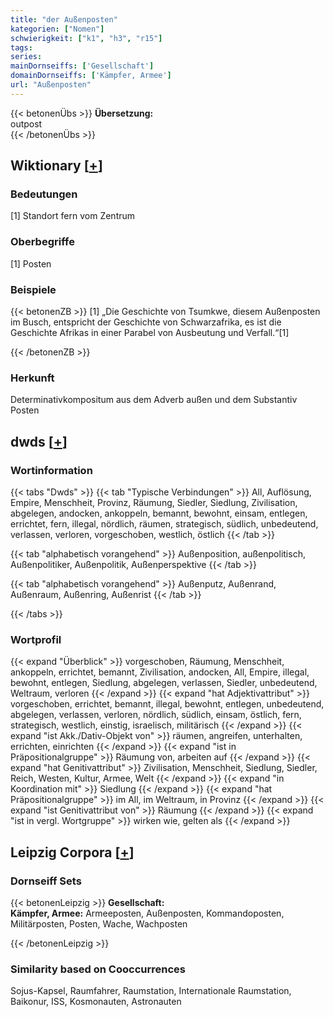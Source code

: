 ```yaml
---
title: "der Außenposten"
kategorien: ["Nomen"]
schwierigkeit: ["k1", "h3", "r15"]
tags:
series:
mainDornseiffs: ['Gesellschaft']
domainDornseiffs: ['Kämpfer, Armee']
url: "Außenposten"
---
```


{{< betonenÜbs >}}
**Übersetzung:**  
outpost  
{{< /betonenÜbs >}}

## Wiktionary [[+](https://de.wiktionary.org/wiki/Außenposten)]

### Bedeutungen
[1] Standort fern vom Zentrum  

### Oberbegriffe
[1] Posten  

### Beispiele
{{< betonenZB >}}
[1] „Die Geschichte von Tsumkwe, diesem Außenposten im Busch, entspricht der Geschichte von Schwarzafrika, es ist die Geschichte Afrikas in einer Parabel von Ausbeutung und Verfall.“[1]  

{{< /betonenZB >}}
### Herkunft
Determinativkompositum aus dem Adverb außen und dem Substantiv Posten  



## dwds [[+](https://www.dwds.de/wb/Außenposten)]

### Wortinformation
{{< tabs "Dwds" >}}
{{< tab "Typische Verbindungen" >}}
All, Auflösung, Empire, Menschheit, Provinz, Räumung, Siedler, Siedlung, Zivilisation, abgelegen, andocken, ankoppeln, bemannt, bewohnt, einsam, entlegen, errichtet, fern, illegal, nördlich, räumen, strategisch, südlich, unbedeutend, verlassen, verloren, vorgeschoben, westlich, östlich
{{< /tab >}}

{{< tab "alphabetisch vorangehend" >}}
Außenposition, außenpolitisch, Außenpolitiker, Außenpolitik, Außenperspektive
{{< /tab >}}

{{< tab "alphabetisch vorangehend" >}}
Außenputz, Außenrand, Außenraum, Außenring, Außenrist
{{< /tab >}}

{{< /tabs >}}

### Wortprofil
{{< expand "Überblick" >}} vorgeschoben, Räumung, Menschheit, ankoppeln, errichtet, bemannt, Zivilisation, andocken, All, Empire, illegal, bewohnt, entlegen, Siedlung, abgelegen, verlassen, Siedler, unbedeutend, Weltraum, verloren {{< /expand >}}
{{< expand "hat Adjektivattribut" >}} vorgeschoben, errichtet, bemannt, illegal, bewohnt, entlegen, unbedeutend, abgelegen, verlassen, verloren, nördlich, südlich, einsam, östlich, fern, strategisch, westlich, einstig, israelisch, militärisch {{< /expand >}}
{{< expand "ist Akk./Dativ-Objekt von" >}} räumen, angreifen, unterhalten, errichten, einrichten {{< /expand >}}
{{< expand "ist in Präpositionalgruppe" >}} Räumung von, arbeiten auf {{< /expand >}}
{{< expand "hat Genitivattribut" >}} Zivilisation, Menschheit, Siedlung, Siedler, Reich, Westen, Kultur, Armee, Welt {{< /expand >}}
{{< expand "in Koordination mit" >}} Siedlung {{< /expand >}}
{{< expand "hat Präpositionalgruppe" >}} im All, im Weltraum, in Provinz {{< /expand >}}
{{< expand "ist Genitivattribut von" >}} Räumung {{< /expand >}}
{{< expand "ist in vergl. Wortgruppe" >}} wirken wie, gelten als {{< /expand >}}

## Leipzig Corpora [[+](https://corpora.uni-leipzig.de/en/res?word=Außenposten&corpusId=deu_newscrawl-public_2018)]

### Dornseiff Sets
{{< betonenLeipzig >}}
**Gesellschaft:**  
**Kämpfer, Armee:** Armeeposten, Außenposten, Kommandoposten, Militärposten, Posten, Wache, Wachposten  

{{< /betonenLeipzig >}}

### Similarity based on Cooccurrences
Sojus-Kapsel, Raumfahrer, Raumstation, Internationale Raumstation, Baikonur, ISS, Kosmonauten, Astronauten

